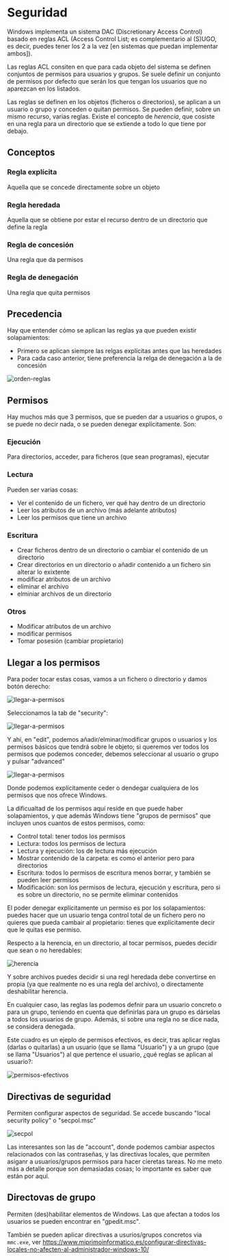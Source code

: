 # Seguridad
Windows implementa un sistema DAC (Discretionary Access Control) basado
en reglas ACL (Access Control List; es complementario al (S)UGO, es decir,
puedes tener los 2 a la vez [en sistemas que puedan implementar ambos]).

Las reglas ACL consiten en que para cada objeto del sistema se definen conjuntos
de permisos para usuarios y grupos. Se suele definir un conjunto de permisos
por defecto que serán los que tengan los usuarios que no aparezcan en los 
listados.

Las reglas se definen en los objetos (ficheros o directorios), se aplican
a un usuario o grupo y conceden o quitan permisos. Se pueden definir,
sobre un mismo recurso, varias reglas. Existe el concepto de *herencia*, que
cosiste en una regla para un directorio que se extiende a todo lo que
tiene por debajo.

## Conceptos

### Regla explícita
Aquella que se concede directamente sobre un objeto

### Regla heredada
Aquella que se obtiene por estar el recurso dentro de un directorio que define
la regla

### Regla de concesión
Una regla que da permisos

### Regla de denegación
Una regla que quita permisos

## Precedencia
Hay que entender cómo se aplican las reglas ya que pueden existir solapamientos:

- Primero se aplican siempre las relgas explícitas antes que las heredades
- Para cada caso anterior, tiene preferencia la relga de denegación a la de 
    concesión

![orden-reglas](./images/permisos-windows/orden-reglas.jpg "orden-reglas")

## Permisos
Hay muchos más que 3 permisos, que se pueden dar a usuarios o grupos, o
se puede no decir nada, o se pueden denegar explícitamente. Son:

### Ejecución
Para directorios, acceder, para ficheros (que sean programas), ejecutar

### Lectura
Pueden ser varias cosas:
- Ver el contenido de un fichero, ver qué hay dentro de un directorio
- Leer los atributos de un archivo (más adelante atributos)
- Leer los permisos que tiene un archivo

### Escritura
- Crear ficheros dentro de un directorio o cambiar el contenido de un directorio
- Crear directorios en un directorio o añadir contenido a un fichero sin alterar
    lo exixtente
- modificar atributos de un archivo
- eliminar el archivo
- elminiar archivos de un directorio

### Otros
- Modificar atributos de un archivo
- modificar permisos
- Tomar posesión (cambiar propietario)

## Llegar a los permisos
Para poder tocar estas cosas, vamos a un fichero o directorio y damos botón 
derecho:

![llegar-a-permisos](./images/permisos-windows/llegar-a-permisos-1.jpg "llegar-a-permisos")

Seleccionamos la tab de "security":

![llegar-a-permisos](./images/permisos-windows/llegar-a-permisos-2.jpg "llegar-a-permisos")

Y ahí, en "edit", podemos añadir/elminar/modificar grupos o usuarios
y los permisos básicos que tendrá sobre le objeto; si queremos ver todos los
permisos que podemos conceder, debemos seleccionar al usuario o grupo
y pulsar "advanced"

![llegar-a-permisos](./images/permisos-windows/llegar-a-permisos-3.jpg "llegar-a-permisos")

Donde podemos explícitamente ceder o dendegar cualquiera de los permisos
que nos ofrece Windows.

La dificualtad de los permisos aquí reside en que puede haber solapamientos, 
y que además Windows tiene "grupos de permisos" que incluyen unos cuantos
de estos permisos, como:

- Control total: tener todos los permisos
- Lectura: todos los permisos de lectura
- Lectura y ejecución: los de lectura más ejecución
- Mostrar contenido de la carpeta: es como el anterior pero para directorios
- Escritura: todos lo permisos de escritura menos borrar, y también se pueden
    leer permisos
- Modificación: son los permisos de lectura, ejecución y escritura, pero si    
    es sobre un directorio, no se permite eliminar contenidos

El poder denegar explícitamente un permiso es por los solapamientos:
puedes hacer que un usuario tenga control total de un fichero pero no quieres
que pueda cambair al propietario: tienes que explícitamente decir
que le quitas ese permiso.

Respecto a la herencia, en un directorio, al tocar permisos, puedes
decidir que sean o no heredables:

![herencia](./images/permisos-windows/herencia.jpg "herencia")

Y sobre archivos puedes decidir si una regl heredada debe convertirse en
propia (ya que realmente no es una regla del archivo), o directamente
deshabilitar herencia.

En cualquier caso, las reglas las podemos defnir para un usuario concreto o
para un grupo, teniendo en cuenta que definirlas para un grupo es dárselas
a todos los usuarios de grupo. Además, si sobre una regla no se dice nada,
se considera denegada. 

Este cuadro es un ejeplo de permisos efectivos, es decir, tras aplicar
reglas (darlas o quitarlas) a un usuario (que se llama "Usuario") y a un 
grupo (que se llama "Usuarios") al que pertence el usuario, ¿qué reglas se 
aplican al usuario?:

![permisos-efectivos](./images/permisos-windows/permisos-efectivos.jpg "permisos-efectivos")

## Directivas de seguridad
Permiten configurar aspectos de seguridad. Se accede buscando "local security
policy" o "secpol.msc"

![secpol](./images/permisos-windows/secpol.jpg "secpol")

Las interesantes son las de "account", donde podemos cambiar aspectos
relacionados con las contraseñas, y las directivas locales, que permiten
asiganr a usuarios/grupos permisos para hacer cieretas tareas. No me meto más a
detalle porque son demasiadas cosas; lo importante es saber que están por aquí.

## Directovas de grupo
Permiten (des)habilitar elementos de Windows. Las que afectan a todos los usuarios
se pueden encontrar en "gpedit.msc". 

También se pueden aplicar directivas a usurios/grupos concretos via `mmc.exe`,
ver https://www.miprimoinformatico.es/configurar-directivas-locales-no-afecten-al-administrador-windows-10/
